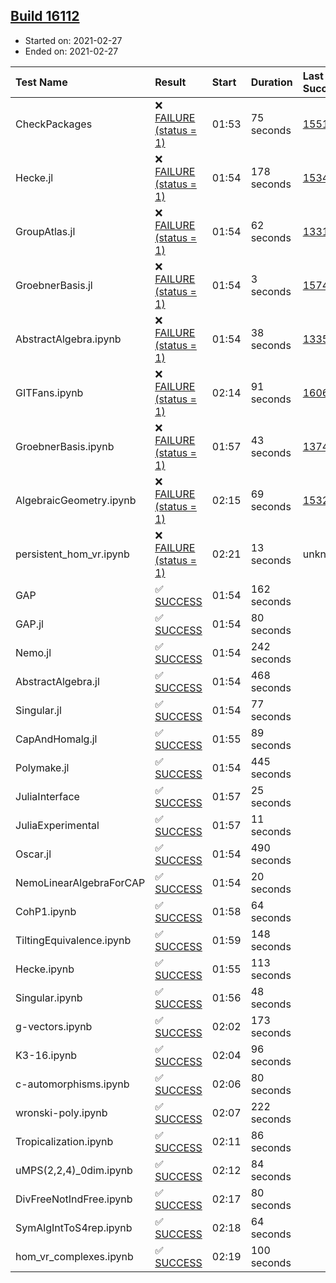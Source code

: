## [Build 16112](https://oscarci.mathematik.uni-kl.de/job/oscar/16112/)

* Started on: 2021-02-27
* Ended on: 2021-02-27

| Test Name    | Result | Start | Duration | Last Success | First Failure |
|:-------------|:-------|:------|:---------|:-------------|:--------------|
| CheckPackages | ❌ [FAILURE (status = 1)](https://oscarci.mathematik.uni-kl.de/job/oscar/16112/artifact/logs/build-16112/CheckPackages.log) | 01:53 | 75 seconds | [15514](https://oscarci.mathematik.uni-kl.de/job/oscar/15514/) | [15515](https://oscarci.mathematik.uni-kl.de/job/oscar/15515/) |
| Hecke.jl | ❌ [FAILURE (status = 1)](https://oscarci.mathematik.uni-kl.de/job/oscar/16112/artifact/logs/build-16112/Hecke.jl.log) | 01:54 | 178 seconds | [15344](https://oscarci.mathematik.uni-kl.de/job/oscar/15344/) | [15348](https://oscarci.mathematik.uni-kl.de/job/oscar/15348/) |
| GroupAtlas.jl | ❌ [FAILURE (status = 1)](https://oscarci.mathematik.uni-kl.de/job/oscar/16112/artifact/logs/build-16112/GroupAtlas.jl.log) | 01:54 | 62 seconds | [13311](https://oscarci.mathematik.uni-kl.de/job/oscar/13311/) | [13312](https://oscarci.mathematik.uni-kl.de/job/oscar/13312/) |
| GroebnerBasis.jl | ❌ [FAILURE (status = 1)](https://oscarci.mathematik.uni-kl.de/job/oscar/16112/artifact/logs/build-16112/GroebnerBasis.jl.log) | 01:54 | 3 seconds | [15745](https://oscarci.mathematik.uni-kl.de/job/oscar/15745/) | [15746](https://oscarci.mathematik.uni-kl.de/job/oscar/15746/) |
| AbstractAlgebra.ipynb | ❌ [FAILURE (status = 1)](https://oscarci.mathematik.uni-kl.de/job/oscar/16112/artifact/logs/build-16112/AbstractAlgebra.ipynb.log) | 01:54 | 38 seconds | [13355](https://oscarci.mathematik.uni-kl.de/job/oscar/13355/) | [13356](https://oscarci.mathematik.uni-kl.de/job/oscar/13356/) |
| GITFans.ipynb | ❌ [FAILURE (status = 1)](https://oscarci.mathematik.uni-kl.de/job/oscar/16112/artifact/logs/build-16112/GITFans.ipynb.log) | 02:14 | 91 seconds | [16068](https://oscarci.mathematik.uni-kl.de/job/oscar/16068/) | [16069](https://oscarci.mathematik.uni-kl.de/job/oscar/16069/) |
| GroebnerBasis.ipynb | ❌ [FAILURE (status = 1)](https://oscarci.mathematik.uni-kl.de/job/oscar/16112/artifact/logs/build-16112/GroebnerBasis.ipynb.log) | 01:57 | 43 seconds | [13748](https://oscarci.mathematik.uni-kl.de/job/oscar/13748/) | [13749](https://oscarci.mathematik.uni-kl.de/job/oscar/13749/) |
| AlgebraicGeometry.ipynb | ❌ [FAILURE (status = 1)](https://oscarci.mathematik.uni-kl.de/job/oscar/16112/artifact/logs/build-16112/AlgebraicGeometry.ipynb.log) | 02:15 | 69 seconds | [15322](https://oscarci.mathematik.uni-kl.de/job/oscar/15322/) | [15323](https://oscarci.mathematik.uni-kl.de/job/oscar/15323/) |
| persistent_hom_vr.ipynb | ❌ [FAILURE (status = 1)](https://oscarci.mathematik.uni-kl.de/job/oscar/16112/artifact/logs/build-16112/persistent_hom_vr.ipynb.log) | 02:21 | 13 seconds | unknown | unknown |
| GAP | ✅ [SUCCESS](https://oscarci.mathematik.uni-kl.de/job/oscar/16112/artifact/logs/build-16112/GAP.log) | 01:54 | 162 seconds |  |  |
| GAP.jl | ✅ [SUCCESS](https://oscarci.mathematik.uni-kl.de/job/oscar/16112/artifact/logs/build-16112/GAP.jl.log) | 01:54 | 80 seconds |  |  |
| Nemo.jl | ✅ [SUCCESS](https://oscarci.mathematik.uni-kl.de/job/oscar/16112/artifact/logs/build-16112/Nemo.jl.log) | 01:54 | 242 seconds |  |  |
| AbstractAlgebra.jl | ✅ [SUCCESS](https://oscarci.mathematik.uni-kl.de/job/oscar/16112/artifact/logs/build-16112/AbstractAlgebra.jl.log) | 01:54 | 468 seconds |  |  |
| Singular.jl | ✅ [SUCCESS](https://oscarci.mathematik.uni-kl.de/job/oscar/16112/artifact/logs/build-16112/Singular.jl.log) | 01:54 | 77 seconds |  |  |
| CapAndHomalg.jl | ✅ [SUCCESS](https://oscarci.mathematik.uni-kl.de/job/oscar/16112/artifact/logs/build-16112/CapAndHomalg.jl.log) | 01:55 | 89 seconds |  |  |
| Polymake.jl | ✅ [SUCCESS](https://oscarci.mathematik.uni-kl.de/job/oscar/16112/artifact/logs/build-16112/Polymake.jl.log) | 01:54 | 445 seconds |  |  |
| JuliaInterface | ✅ [SUCCESS](https://oscarci.mathematik.uni-kl.de/job/oscar/16112/artifact/logs/build-16112/JuliaInterface.log) | 01:57 | 25 seconds |  |  |
| JuliaExperimental | ✅ [SUCCESS](https://oscarci.mathematik.uni-kl.de/job/oscar/16112/artifact/logs/build-16112/JuliaExperimental.log) | 01:57 | 11 seconds |  |  |
| Oscar.jl | ✅ [SUCCESS](https://oscarci.mathematik.uni-kl.de/job/oscar/16112/artifact/logs/build-16112/Oscar.jl.log) | 01:54 | 490 seconds |  |  |
| NemoLinearAlgebraForCAP | ✅ [SUCCESS](https://oscarci.mathematik.uni-kl.de/job/oscar/16112/artifact/logs/build-16112/NemoLinearAlgebraForCAP.log) | 01:54 | 20 seconds |  |  |
| CohP1.ipynb | ✅ [SUCCESS](https://oscarci.mathematik.uni-kl.de/job/oscar/16112/artifact/logs/build-16112/CohP1.ipynb.log) | 01:58 | 64 seconds |  |  |
| TiltingEquivalence.ipynb | ✅ [SUCCESS](https://oscarci.mathematik.uni-kl.de/job/oscar/16112/artifact/logs/build-16112/TiltingEquivalence.ipynb.log) | 01:59 | 148 seconds |  |  |
| Hecke.ipynb | ✅ [SUCCESS](https://oscarci.mathematik.uni-kl.de/job/oscar/16112/artifact/logs/build-16112/Hecke.ipynb.log) | 01:55 | 113 seconds |  |  |
| Singular.ipynb | ✅ [SUCCESS](https://oscarci.mathematik.uni-kl.de/job/oscar/16112/artifact/logs/build-16112/Singular.ipynb.log) | 01:56 | 48 seconds |  |  |
| g-vectors.ipynb | ✅ [SUCCESS](https://oscarci.mathematik.uni-kl.de/job/oscar/16112/artifact/logs/build-16112/g-vectors.ipynb.log) | 02:02 | 173 seconds |  |  |
| K3-16.ipynb | ✅ [SUCCESS](https://oscarci.mathematik.uni-kl.de/job/oscar/16112/artifact/logs/build-16112/K3-16.ipynb.log) | 02:04 | 96 seconds |  |  |
| c-automorphisms.ipynb | ✅ [SUCCESS](https://oscarci.mathematik.uni-kl.de/job/oscar/16112/artifact/logs/build-16112/c-automorphisms.ipynb.log) | 02:06 | 80 seconds |  |  |
| wronski-poly.ipynb | ✅ [SUCCESS](https://oscarci.mathematik.uni-kl.de/job/oscar/16112/artifact/logs/build-16112/wronski-poly.ipynb.log) | 02:07 | 222 seconds |  |  |
| Tropicalization.ipynb | ✅ [SUCCESS](https://oscarci.mathematik.uni-kl.de/job/oscar/16112/artifact/logs/build-16112/Tropicalization.ipynb.log) | 02:11 | 86 seconds |  |  |
| uMPS(2,2,4)_0dim.ipynb | ✅ [SUCCESS](https://oscarci.mathematik.uni-kl.de/job/oscar/16112/artifact/logs/build-16112/uMPS-2-2-4-_0dim.ipynb.log) | 02:12 | 84 seconds |  |  |
| DivFreeNotIndFree.ipynb | ✅ [SUCCESS](https://oscarci.mathematik.uni-kl.de/job/oscar/16112/artifact/logs/build-16112/DivFreeNotIndFree.ipynb.log) | 02:17 | 80 seconds |  |  |
| SymAlgIntToS4rep.ipynb | ✅ [SUCCESS](https://oscarci.mathematik.uni-kl.de/job/oscar/16112/artifact/logs/build-16112/SymAlgIntToS4rep.ipynb.log) | 02:18 | 64 seconds |  |  |
| hom_vr_complexes.ipynb | ✅ [SUCCESS](https://oscarci.mathematik.uni-kl.de/job/oscar/16112/artifact/logs/build-16112/hom_vr_complexes.ipynb.log) | 02:19 | 100 seconds |  |  |
